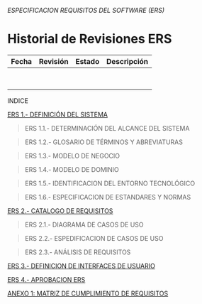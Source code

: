 *ESPECIFICACION REQUISITOS DEL SOFTWARE (ERS)*

**Historial de Revisiones ERS**
=============================

| **Fecha** | **Revisión** | **Estado** | **Descripción** |
|-----------|--------------|------------|-----------------|
|           |              |            |                 |
|           |              |            |                 |
|           |              |            |                 |
|           |              |            |                 |
|           |              |            |                 |
|           |              |            |                 |
|           |              |            |                 |
|           |              |            |                 |

INDICE

[ERS 1.- DEFINICIÓN DEL SISTEMA](https://github.com/DptoSIC/BuscaBOD/blob/master/ERS%201%20-%20DEFINICI%C3%93N%20DEL%20SISTEMA.md)

>   ERS 1.1.- DETERMINACIÓN DEL ALCANCE DEL SISTEMA

>   ERS 1.2.- GLOSARIO DE TÉRMINOS Y ABREVIATURAS

>   ERS 1.3.- MODELO DE NEGOCIO

>   ERS 1.4.- MODELO DE DOMINIO

>   ERS 1.5.- IDENTIFICACION DEL ENTORNO TECNOLÓGICO

>   ERS 1.6.- ESPECIFICACION DE ESTANDARES Y NORMAS

[ERS 2.- CATALOGO DE REQUISITOS](https://github.com/DptoSIC/BuscaBOD/blob/master/ERS%202%20-%20CAT%C3%81LOGO%20DE%20REQUISITOS.md)

>   ERS 2.1.- DIAGRAMA DE CASOS DE USO

>   ERS 2.2.- ESPEDIFICACION DE CASOS DE USO

>   ERS 2.3.- ANÁLISIS DE REQUISITOS

[ERS 3.- DEFINICION DE INTERFACES DE USUARIO](https://github.com/DptoSIC/BuscaBOD/blob/master/ERS%203%20-%20INTERFACES%20DE%20USUARIO.md)

[ERS 4.- APROBACION ERS](https://github.com/DptoSIC/BuscaBOD/blob/master/ERS%204%20-%20APROBACION%20DEL%20AN%C3%81LISIS%20DEL%20ERS.md)

[ANEXO 1: MATRIZ DE CUMPLIMIENTO DE REQUISITOS](https://github.com/DptoSIC/BuscaBOD/blob/master/ANEXO%201%20ERS%20-%20MATRIZ%20DE%20CUMPLIMIENTO%20DE%20REQUISITOS.md)
